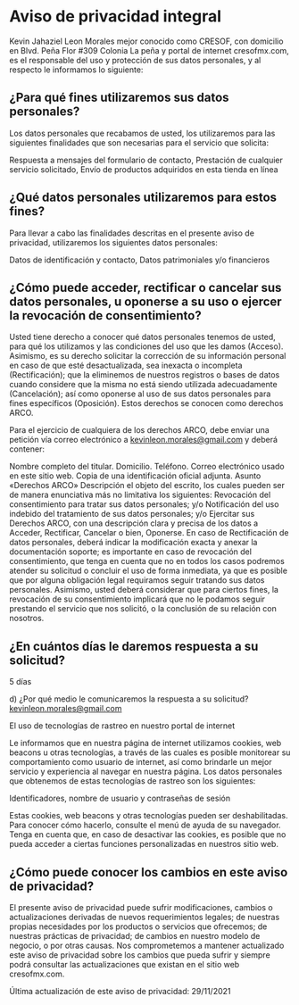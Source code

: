 # Aviso de privacidad integral
Kevin Jahaziel Leon Morales mejor conocido como CRESOF, con domicilio en Blvd. Peña Flor #309 Colonia La peña y portal de internet cresofmx.com, es el responsable del uso y protección de sus datos personales, y al respecto le informamos lo siguiente:

## ¿Para qué fines utilizaremos sus datos personales?

Los datos personales que recabamos de usted, los utilizaremos para las siguientes finalidades que son necesarias para el servicio que solicita:

Respuesta a mensajes del formulario de contacto, Prestación de cualquier servicio solicitado, Envío de productos adquiridos en esta tienda en línea

## ¿Qué datos personales utilizaremos para estos fines?

Para llevar a cabo las finalidades descritas en el presente aviso de privacidad, utilizaremos los siguientes datos personales:

Datos de identificación y contacto, Datos patrimoniales y/o financieros



## ¿Cómo puede acceder, rectificar o cancelar sus datos personales, u oponerse a su uso o ejercer la revocación de consentimiento?

Usted tiene derecho a conocer qué datos personales tenemos de usted, para qué los utilizamos y las condiciones del uso que les damos (Acceso). Asimismo, es su derecho solicitar la corrección de su información personal en caso de que esté desactualizada, sea inexacta o incompleta (Rectificación); que la eliminemos de nuestros registros o bases de datos cuando considere que la misma no está siendo utilizada adecuadamente (Cancelación); así como oponerse al uso de sus datos personales para fines específicos (Oposición). Estos derechos se conocen como derechos ARCO.

Para el ejercicio de cualquiera de los derechos ARCO, debe enviar una petición vía correo electrónico a kevinleon.morales@gmail.com y deberá contener:

Nombre completo del titular.
Domicilio.
Teléfono.
Correo electrónico usado en este sitio web.
Copia de una identificación oficial adjunta.
Asunto «Derechos ARCO»
Descripción el objeto del escrito, los cuales pueden ser de manera enunciativa más no limitativa los siguientes: Revocación del consentimiento para tratar sus datos personales; y/o Notificación del uso indebido del tratamiento de sus datos personales; y/o Ejercitar sus Derechos ARCO, con una descripción clara y precisa de los datos a Acceder, Rectificar, Cancelar o bien, Oponerse. En caso de Rectificación de datos personales, deberá indicar la modificación exacta y anexar la documentación soporte; es importante en caso de revocación del consentimiento, que tenga en cuenta que no en todos los casos podremos atender su solicitud o concluir el uso de forma inmediata, ya que es posible que por alguna obligación legal requiramos seguir tratando sus datos personales. Asimismo, usted deberá considerar que para ciertos fines, la revocación de su consentimiento implicará que no le podamos seguir prestando el servicio que nos solicitó, o la conclusión de su relación con nosotros.

## ¿En cuántos días le daremos respuesta a su solicitud?
5 días

d) ¿Por qué medio le comunicaremos la respuesta a su solicitud?
kevinleon.morales@gmail.com

El uso de tecnologías de rastreo en nuestro portal de internet

Le informamos que en nuestra página de internet utilizamos cookies, web beacons u otras tecnologías, a través de las cuales es posible monitorear su comportamiento como usuario de internet, así como brindarle un mejor servicio y experiencia al navegar en nuestra página. Los datos personales que obtenemos de estas tecnologías de rastreo son los siguientes:

Identificadores, nombre de usuario y contraseñas de sesión

Estas cookies, web beacons y otras tecnologías pueden ser deshabilitadas. Para conocer cómo hacerlo, consulte el menú de ayuda de su navegador. Tenga en cuenta que, en caso de desactivar las cookies, es posible que no pueda acceder a ciertas funciones personalizadas en nuestros sitio web.

## ¿Cómo puede conocer los cambios en este aviso de privacidad?

El presente aviso de privacidad puede sufrir modificaciones, cambios o actualizaciones derivadas de nuevos requerimientos legales; de nuestras propias necesidades por los productos o servicios que ofrecemos; de nuestras prácticas de privacidad; de cambios en nuestro modelo de negocio, o por otras causas. Nos comprometemos a mantener actualizado este aviso de privacidad sobre los cambios que pueda sufrir y siempre podrá consultar las actualizaciones que existan en el sitio web cresofmx.com.

Última actualización de este aviso de privacidad: 29/11/2021